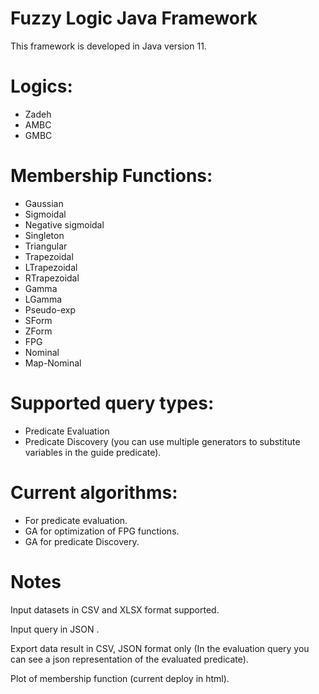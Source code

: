# Fuzzy Logic Java Framework
This framework is developed in Java version 11.

# Logics:
  * Zadeh
  * AMBC
  * GMBC

# Membership Functions:
  * Gaussian
  * Sigmoidal
  * Negative sigmoidal
  * Singleton
  * Triangular
  * Trapezoidal
  * LTrapezoidal
  * RTrapezoidal
  * Gamma
  * LGamma
  * Pseudo-exp
  * SForm
  * ZForm
  * FPG
  * Nominal
  * Map-Nominal

# Supported query types:
  * Predicate Evaluation
  * Predicate Discovery (you can use multiple generators to substitute variables in the guide predicate).

# Current algorithms:
  * For predicate evaluation.
  * GA for optimization of FPG functions.
  * GA for predicate Discovery.
# Notes
Input datasets in CSV and XLSX format supported.

Input query in JSON .

Export data result in CSV, JSON format only (In the evaluation query you can see a json representation of the evaluated predicate).

Plot of membership function (current deploy in html).
